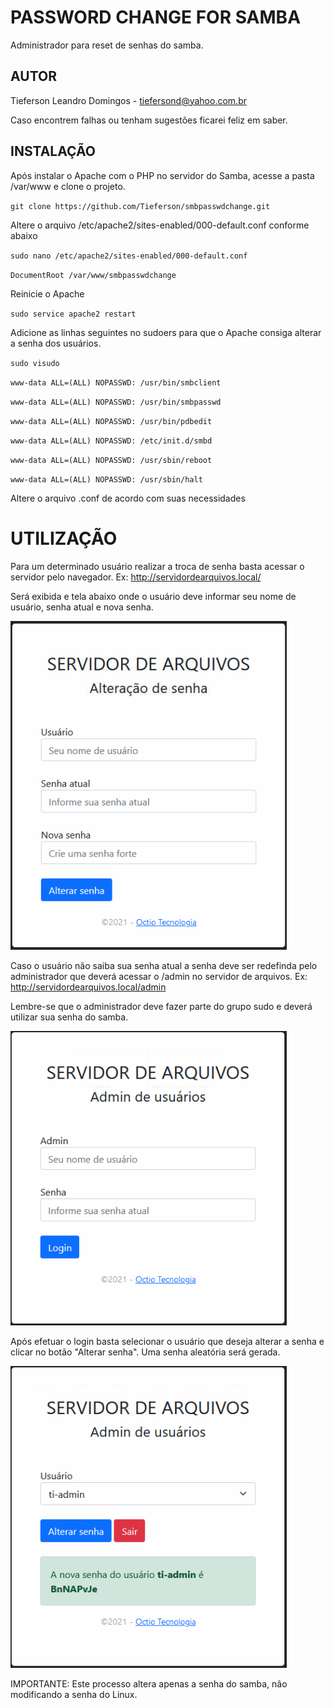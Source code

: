 # PASSWORD CHANGE FOR SAMBA

Administrador para reset de senhas do samba.

## AUTOR

Tieferson Leandro Domingos - <tiefersond@yahoo.com.br>

Caso encontrem falhas ou tenham sugestões ficarei feliz em saber.

## INSTALAÇÃO

Após instalar o Apache com o PHP no servidor do Samba, acesse a pasta /var/www e clone o projeto.

`git clone https://github.com/Tieferson/smbpasswdchange.git`

Altere o arquivo /etc/apache2/sites-enabled/000-default.conf conforme abaixo


`sudo nano /etc/apache2/sites-enabled/000-default.conf`


`DocumentRoot /var/www/smbpasswdchange`

Reinicie o Apache

`sudo service apache2 restart`

Adicione as linhas seguintes no sudoers para que o Apache consiga alterar a senha dos usuários.

`sudo visudo`

`www-data ALL=(ALL) NOPASSWD: /usr/bin/smbclient`

`www-data ALL=(ALL) NOPASSWD: /usr/bin/smbpasswd`

`www-data ALL=(ALL) NOPASSWD: /usr/bin/pdbedit`

`www-data ALL=(ALL) NOPASSWD: /etc/init.d/smbd`

`www-data ALL=(ALL) NOPASSWD: /usr/sbin/reboot`

`www-data ALL=(ALL) NOPASSWD: /usr/sbin/halt`


Altere o arquivo .conf de acordo com suas necessidades

# UTILIZAÇÃO

Para um determinado usuário realizar a troca de senha basta acessar o servidor pelo navegador. Ex: http://servidordearquivos.local/

Será exibida e tela abaixo onde o usuário deve informar seu nome de usuário, senha atual e nova senha.

![Change pass screen](https://github.com/Tieferson/smbpasswdchange/blob/main/screenshots/user-pass-reset.png)

Caso o usuário não saiba sua senha atual a senha deve ser redefinda pelo administrador que deverá acessar o /admin no servidor de arquivos. Ex: http://servidordearquivos.local/admin

Lembre-se que o administrador deve fazer parte do grupo sudo e deverá utilizar sua senha do samba.

![Admin login](https://github.com/Tieferson/smbpasswdchange/blob/main/screenshots/admin-login.png)

Após efetuar o login basta selecionar o usuário que deseja alterar a senha e clicar no botão "Alterar senha". Uma senha aleatória será gerada.

![Admin Reset Passwd](https://github.com/Tieferson/smbpasswdchange/blob/main/screenshots/admin-user-reset-pass.png)

IMPORTANTE: Este processo altera apenas a senha do samba, não modificando a senha do Linux.
